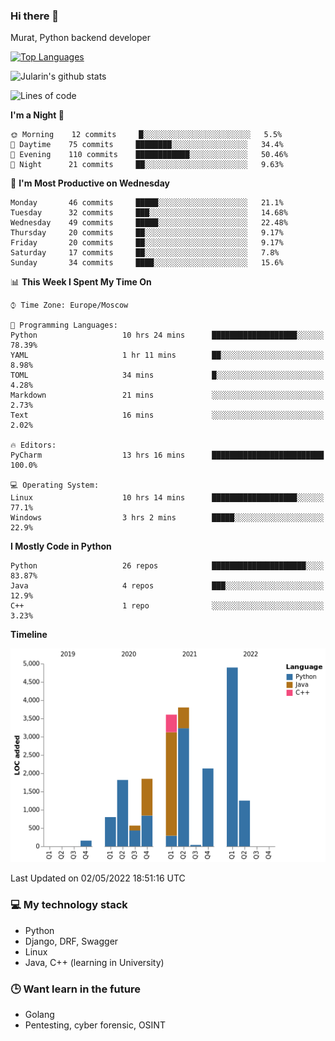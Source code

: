 ### Hi there 👋

Murat, Python backend developer

[![Top Languages](https://github-readme-stats.vercel.app/api/top-langs/?username=Jularin&layout=compact)]()

![Jularin's github stats](https://github-readme-stats.vercel.app/api?username=Jularin&show_icons=true&include_all_commits=true&count_private=true)

<!--START_SECTION:waka-->
![Lines of code](https://img.shields.io/badge/From%20Hello%20World%20I%27ve%20Written-21%20Thousand%20lines%20of%20code-blue)

**I'm a Night 🦉** 

```text
🌞 Morning    12 commits     █░░░░░░░░░░░░░░░░░░░░░░░░   5.5% 
🌆 Daytime    75 commits     ████████░░░░░░░░░░░░░░░░░   34.4% 
🌃 Evening    110 commits    ████████████░░░░░░░░░░░░░   50.46% 
🌙 Night      21 commits     ██░░░░░░░░░░░░░░░░░░░░░░░   9.63%

```
📅 **I'm Most Productive on Wednesday** 

```text
Monday       46 commits     █████░░░░░░░░░░░░░░░░░░░░   21.1% 
Tuesday      32 commits     ███░░░░░░░░░░░░░░░░░░░░░░   14.68% 
Wednesday    49 commits     █████░░░░░░░░░░░░░░░░░░░░   22.48% 
Thursday     20 commits     ██░░░░░░░░░░░░░░░░░░░░░░░   9.17% 
Friday       20 commits     ██░░░░░░░░░░░░░░░░░░░░░░░   9.17% 
Saturday     17 commits     ██░░░░░░░░░░░░░░░░░░░░░░░   7.8% 
Sunday       34 commits     ████░░░░░░░░░░░░░░░░░░░░░   15.6%

```


📊 **This Week I Spent My Time On** 

```text
⌚︎ Time Zone: Europe/Moscow

💬 Programming Languages: 
Python                   10 hrs 24 mins      ███████████████████░░░░░░   78.39% 
YAML                     1 hr 11 mins        ██░░░░░░░░░░░░░░░░░░░░░░░   8.98% 
TOML                     34 mins             █░░░░░░░░░░░░░░░░░░░░░░░░   4.28% 
Markdown                 21 mins             ░░░░░░░░░░░░░░░░░░░░░░░░░   2.73% 
Text                     16 mins             ░░░░░░░░░░░░░░░░░░░░░░░░░   2.02%

🔥 Editors: 
PyCharm                  13 hrs 16 mins      █████████████████████████   100.0%

💻 Operating System: 
Linux                    10 hrs 14 mins      ███████████████████░░░░░░   77.1% 
Windows                  3 hrs 2 mins        █████░░░░░░░░░░░░░░░░░░░░   22.9%

```

**I Mostly Code in Python** 

```text
Python                   26 repos            █████████████████████░░░░   83.87% 
Java                     4 repos             ███░░░░░░░░░░░░░░░░░░░░░░   12.9% 
C++                      1 repo              ░░░░░░░░░░░░░░░░░░░░░░░░░   3.23%

```


**Timeline**

![Chart not found](https://raw.githubusercontent.com/Jularin/Jularin/main/charts/bar_graph.png) 


 Last Updated on 02/05/2022 18:51:16 UTC
<!--END_SECTION:waka-->

### 💻 My technology stack
 - Python
 - Django, DRF, Swagger
 - Linux 
 - Java, C++ (learning in University)

### 🕒 Want learn in the future
 - Golang
 - Pentesting, cyber forensic, OSINT
